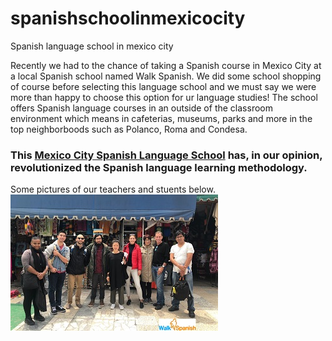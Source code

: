 # spanishschoolinmexicocity
Spanish language school in mexico city

Recently we had to the chance of taking a Spanish course in Mexico City at a local Spanish school named Walk Spanish. We did some school shopping of course before selecting this language school and we must say we were more than happy to choose this option for ur language studies! The school offers Spanish language courses in an outside of the classroom environment which means in cafeterias, museums, parks and more in the top neighborboods such as Polanco, Roma and Condesa. 
### This [Mexico City Spanish Language School](https://www.walkspanish.com) has, in our opinion, revolutionized the Spanish language learning methodology. 
Some pictures of our teachers and stuents below.
![Spanish school students!](popular-img01.jpg)
